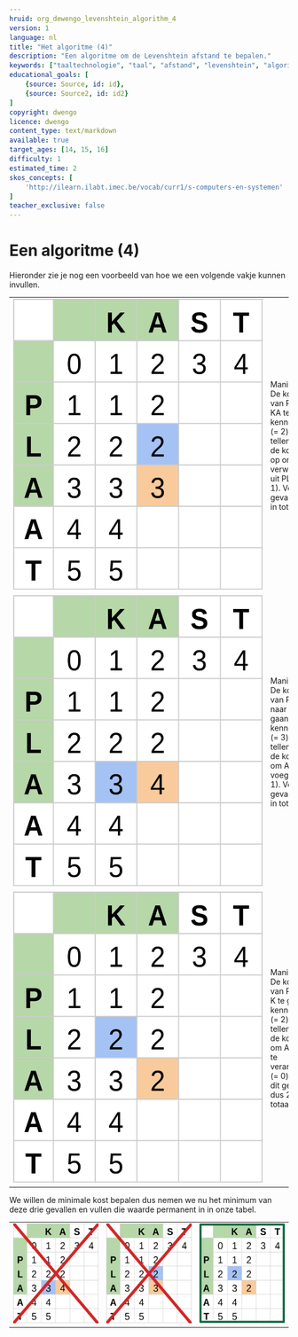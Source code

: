```yaml
---
hruid: org_dewengo_levenshtein_algorithm_4
version: 1
language: nl
title: "Het algoritme (4)"
description: "Een algoritme om de Levenshtein afstand te bepalen."
keywords: ["taaltechnologie", "taal", "afstand", "levenshtein", "algoritme"]
educational_goals: [
    {source: Source, id: id}, 
    {source: Source2, id: id2}
]
copyright: dwengo
licence: dwengo
content_type: text/markdown
available: true
target_ages: [14, 15, 16]
difficulty: 1
estimated_time: 2
skos_concepts: [
    'http://ilearn.ilabt.imec.be/vocab/curr1/s-computers-en-systemen'
]
teacher_exclusive: false
---
```


# Een algoritme (4)

Hieronder zie je nog een voorbeeld van hoe we een volgende vakje kunnen invullen.

<table>
    <tr>
        <td style="min-width:450px"><img src="img/levenshtein_example_step9a.svg" alt="Tabel om afstand tussen woord voor te stellen" title="tabel om afstand tussen woord voor te stellen"></td>
        <td>Manier 1: De kost om van PL naar KA te gaan kennen we (= 2). Daar tellen we de kost bij op om A te verwijderen uit PLA (= 1). Voor dit geval dus 3 in totaal.</td>
    </tr>
    <tr>
        <td><img src="img/levenshtein_example_step9b.svg" alt="Tabel om afstand tussen woord voor te stellen" title="tabel om afstand tussen woord voor te stellen"></td>
        <td>Manier 2: De kost om van PLA naar K te gaan kennen we (= 3). Daar tellen we de kost bij om A toe te voegen (= 1). Voor dit geval dus 4 in totaal.</td>
    </tr>
    <tr>
        <td><img src="img/levenshtein_example_step9c.svg" alt="Tabel om afstand tussen woord voor te stellen" title="tabel om afstand tussen woord voor te stellen"></td>
        <td>Manier 3: De kost om van PL naar K te gaan kennen we (= 2). Daar tellen we de kost bij om A in A te veranderen (= 0). Voor dit geval dus 2 in totaal.</td>
    </tr>
</table>

We willen de minimale kost bepalen dus nemen we nu het minimum van deze drie gevallen en vullen die waarde permanent in in onze tabel.

<table>
    <tr>
        <td><img src="img/levenshtein_example_step10a.svg" alt="Tabel om afstand tussen woord voor te stellen" title="tabel om afstand tussen woord voor te stellen"></td>
        <td><img src="img/levenshtein_example_step10b.svg" alt="Tabel om afstand tussen woord voor te stellen" title="tabel om afstand tussen woord voor te stellen"></td>
        <td><img src="img/levenshtein_example_step10c.svg" alt="Tabel om afstand tussen woord voor te stellen" title="tabel om afstand tussen woord voor te stellen"></td>
    </tr>
</table>



